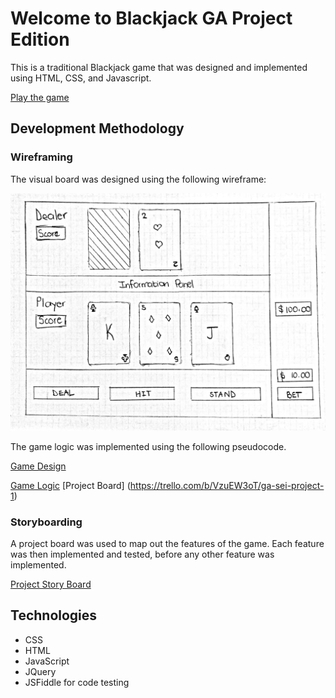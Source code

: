 # Welcome to Blackjack GA Project Edition

This is a traditional Blackjack game that was designed and implemented using HTML, CSS, and Javascript. 

[Play the game](https://vernondodo.github.io/ga-sei-project-1/)

## Development Methodology

### Wireframing

The visual board was designed using the following wireframe:

![Blackjack GA Edition Wireframe](/resources/project1_wireframe.jpg)

The game logic was implemented using the following pseudocode.

[Game Design](https://github.com/VernonDodo/ga-sei-project-1/blob/master/resources/Designing%20the%20game.pdf)

[Game Logic](https://github.com/VernonDodo/ga-sei-project-1/blob/master/resources/Developing%20the%20game%20logic.pdf)
[Project Board] (https://trello.com/b/VzuEW3oT/ga-sei-project-1)


### Storyboarding
A project board was used to map out the features of the game. Each feature was then implemented and tested, before any other feature was implemented.

[Project Story Board](https://trello.com/b/VzuEW3oT/ga-sei-project-1)

## Technologies
- CSS
- HTML
- JavaScript
- JQuery
- JSFiddle for code testing








